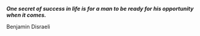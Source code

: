 _**One secret of success in life is for a man to be ready for his opportunity when it comes.**_

Benjamin Disraeli